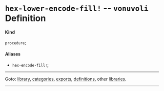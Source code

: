 

<a id='definition__vonuvoli__hex-lower-encode-fill_21'></a>

# `hex-lower-encode-fill!` -- `vonuvoli` Definition


<a id='definition__vonuvoli__hex-lower-encode-fill_21__kind'></a>

#### Kind

`procedure`;


<a id='definition__vonuvoli__hex-lower-encode-fill_21__aliases'></a>

#### Aliases

 * `hex-encode-fill!`;

----

Goto: [library](../../vonuvoli/_index.md#library__vonuvoli), [categories](../../vonuvoli/categories/_index.md#toc__vonuvoli__categories), [exports](../../vonuvoli/exports/_index.md#toc__vonuvoli__exports), [definitions](../../vonuvoli/definitions/_index.md#toc__vonuvoli__definitions), other [libraries](../../_libraries.md#toc__libraries).

----

